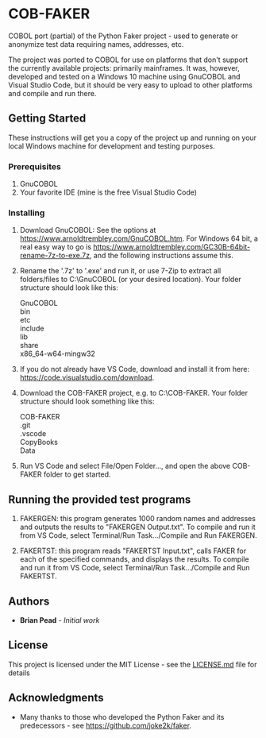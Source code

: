 # COB-FAKER

COBOL port (partial) of the Python Faker project - used to generate or anonymize test data requiring names, addresses, etc.

The project was ported to COBOL for use on platforms that don't support the currently available projects: primarily mainframes.  It was, however, developed and tested on a Windows 10 machine using GnuCOBOL and Visual Studio Code, but it should be very easy to upload to other platforms and compile and run there.

## Getting Started

These instructions will get you a copy of the project up and running on your local Windows machine for development and testing purposes.

### Prerequisites

1. GnuCOBOL
2. Your favorite IDE (mine is the free Visual Studio Code)

### Installing

1. Download GnuCOBOL:
    See the options at https://www.arnoldtrembley.com/GnuCOBOL.htm.
    For Windows 64 bit, a real easy way to go is https://www.arnoldtrembley.com/GC30B-64bit-rename-7z-to-exe.7z, and the following instructions assume this.

2. Rename the '.7z' to '.exe' and run it, or use 7-Zip to extract all folders/files to C:\GnuCOBOL (or your desired location).  Your folder structure should look like this:

    GnuCOBOL  
        bin  
        etc  
        include  
        lib  
        share  
        x86_64-w64-mingw32  
        <other files>  

3. If you do not already have VS Code, download and install it from here: https://code.visualstudio.com/download.

4. Download the COB-FAKER project, e.g. to C:\COB-FAKER.  Your folder structure should look something like this:

    COB-FAKER  
        .git  
        .vscode  
        CopyBooks  
        Data  
        <other files>  

5. Run VS Code and select File/Open Folder..., and open the above COB-FAKER folder to get started.

## Running the provided test programs

1. FAKERGEN: this program generates 1000 random names and addresses and outputs the results to "FAKERGEN Output.txt".  To compile and run it from VS Code, select Terminal/Run Task.../Compile and Run FAKERGEN.

2. FAKERTST: this program reads "FAKERTST Input.txt", calls FAKER for each of the specified commands, and displays the results.  To compile and run it from VS Code, select Terminal/Run Task.../Compile and Run FAKERTST.

## Authors

* **Brian Pead** - *Initial work*

## License

This project is licensed under the MIT License - see the [LICENSE.md](LICENSE.md) file for details

## Acknowledgments

* Many thanks to those who developed the Python Faker and its predecessors - see https://github.com/joke2k/faker.
